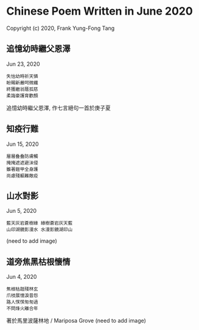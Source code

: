 # Chinese Poem Written in June 2020
Copyright (c) 2020, Frank Yung-Fong Tang


## 追憶幼時繼父恩澤
Jun 23, 2020
```
失怙幼時祈天憐
盼賜新嚴呵微纖
終獲繼翁蔭孤慈
柔誨豪護育歡顏
```
追憶幼時繼父恩澤, 作七言絕句一首於庚子夏

## 知疫行難 
Jun 15, 2020
```
層層叠叠防膚觸
掩掩遮遮避沬侵
雖著鎧甲全身護
尚慮殘軀難敵疫
```

## 山水對影 
Jun 5, 2020
```
藍天灰岩蒼樹綠 綠樹蒼岩灰天藍
山印湖鏡影漫水 水漫影鏡湖印山
```
(need to add image)

## 道旁焦黑枯根懷情 
Jun 4, 2020
```
焦根枯趄殘林玄
爪枝展憶淚昔怨
路人𢞖𢞖匆匆過
不問烽火離合年
```
著於馬里波薩林地 / Mariposa Grove 
(need to add image)


